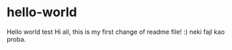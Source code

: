 # hello-world
Hello world test
Hi all,
this is my first change of readme file! :)
neki fajl kao proba.
